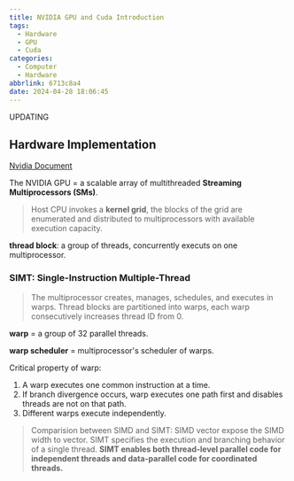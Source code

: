 ```yaml
---
title: NVIDIA GPU and Cuda Introduction
tags:
  - Hardware
  - GPU
  - Cuda
categories:
  - Computer
  - Hardware
abbrlink: 6713c8a4
date: 2024-04-28 18:06:45
---
```


UPDATING

<!-- more -->

## Hardware Implementation

[Nvidia Document](https://docs.nvidia.com/cuda/cuda-c-programming-guide/index.html#hardware-implementation)

The NVIDIA GPU = a scalable array of multithreaded **Streaming Multiprocessors (SMs)**.

> Host CPU invokes a **kernel grid**, the blocks of the grid are enumerated and distributed to multiprocessors with available execution capacity. 

**thread block**: a group of threads, concurrently executs on one multiprocessor.

### SIMT: Single-Instruction Multiple-Thread

> The multiprocessor creates, manages, schedules, and executes in warps. 
> Thread blocks are partitioned into warps, each warp consecutively increases thread ID from 0.

**warp** = a group of 32 parallel threads.

**warp scheduler** = multiprocessor's scheduler of warps.

Critical property of warp:
1. A warp executes one common instruction at a time. 
2. If branch divergence occurs, warp executes one path first and disables threads are not on that path. 
3. Different warps execute independently.

> Comparision between SIMD and SIMT:
> SIMD vector expose the SIMD width to vector.
> SIMT specifies the execution and branching behavior of a single thread.
> **SIMT enables both thread-level parallel code for independent threads and data-parallel code for coordinated threads.**

